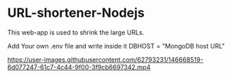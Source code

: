 # URL-shortener-Nodejs
This web-app is used to shrink the large URLs.


Add Your own .env file and write inside it
DBHOST = "MongoDB host URL"



https://user-images.githubusercontent.com/62793231/146668519-6d077247-61c7-4c44-9f00-3f9cb6697342.mp4

